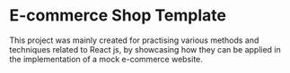 # E-commerce Shop Template

This project was mainly created for practising various methods and techniques related to React js, by showcasing how they can be applied in the implementation of a mock e-commerce website.
